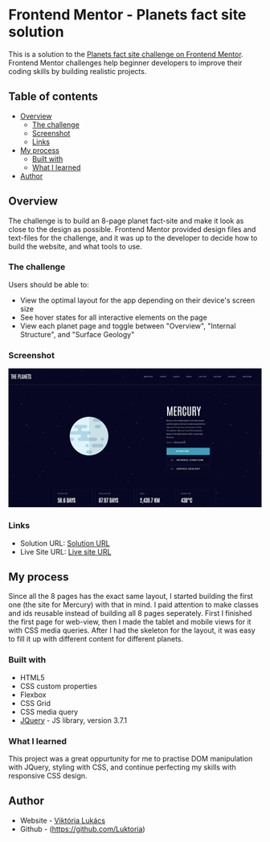 # Frontend Mentor - Planets fact site solution

This is a solution to the [Planets fact site challenge on Frontend Mentor](https://www.frontendmentor.io/challenges/planets-fact-site-gazqN8w_f). Frontend Mentor challenges help beginner developers to improve their coding skills by building realistic projects. 

## Table of contents

- [Overview](#overview)
  - [The challenge](#the-challenge)
  - [Screenshot](#screenshot)
  - [Links](#links)
- [My process](#my-process)
  - [Built with](#built-with)
  - [What I learned](#what-i-learned)
- [Author](#author)


## Overview

The challenge is to build an 8-page planet fact-site and make it look as close to the design as possible. Frontend Mentor provided design files and text-files for the challenge, and it was up to the developer to decide how to build the website, and what tools to use.

### The challenge

Users should be able to:

- View the optimal layout for the app depending on their device's screen size
- See hover states for all interactive elements on the page
- View each planet page and toggle between "Overview", "Internal Structure", and "Surface Geology"

### Screenshot

![](Project-screenshot.png)

### Links

- Solution URL: [Solution URL](https://www.frontendmentor.io/solutions/planet-fact-site-l3Od_5yqnO)
- Live Site URL: [Live site URL](https://luktoria.github.io/Planet-fact-site/)

## My process

Since all the 8 pages has the exact same layout, I started building the first one (the site for Mercury) with that in mind. I paid attention to make classes and ids reusable instead of building all 8 pages seperately. First I finished the first page for web-view, then I made the tablet and mobile views for it with CSS media queries. After I had the skeleton for the layout, it was easy to fill it up with different content for different planets.

### Built with

- HTML5
- CSS custom properties
- Flexbox
- CSS Grid
- CSS media query
- [JQuery](https://jquery.com) - JS library, version 3.7.1



### What I learned

This project was a great oppurtunity for me to practise DOM manipulation with JQuery, styling with CSS, and continue perfecting my skills with responsive CSS design.



## Author

- Website - [Viktória Lukács](https://luktoria.github.io/Portfolio/)
- Github - (https://github.com/Luktoria)



